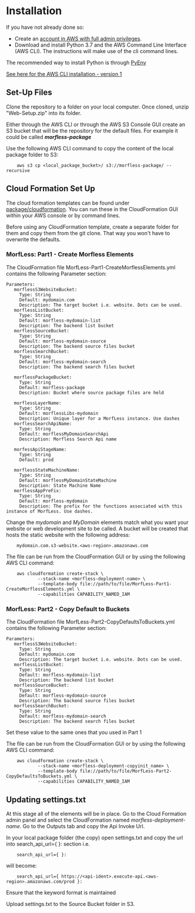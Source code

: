 # Installation

If you have not already done so:
- Create an [account in AWS with full admin privileges](https://docs.aws.amazon.com/translate/latest/dg/setting-up.html).
- Download and install Python 3.7 and the AWS Command Line Interface (AWS CLI). The instructions will make use of the cli command lines.

The recommended way to install Python is through [PyEnv](https://github.com/pyenv/pyenv#installation)

[See here for the AWS CLI installation - version 1](https://docs.aws.amazon.com/cli/latest/userguide/install-cliv1.html)

## Set-Up Files

Clone the repository to a folder on your local computer. Once cloned, unzip "Web-Setup.zip" into its folder. 

Either through the AWS CLI or through the AWS S3 Console GUI create an S3 bucket that will be the repository for the default files. For example it could be called ***morfless-package***

Use the following AWS CLI command to copy the content of the local package folder to S3:

        aws s3 cp <local_package_bucket>/ s3://morfless-package/ --recursive

## Cloud Formation Set Up

The cloud formation templates can be found under [package/cloudformation](https://github.com/MickyHCorbett/MorfLess/tree/master/package/cloudformation). You can run these in the CloudFormation GUI within your AWS console or by command lines. 

Before using any CloudFormation template, create a separate folder for them and copy them from the git clone. That way you won't have to overwrite the defaults.

### MorfLess: Part1 - Create Morfless Elements

The CloudFormation file MorfLess-Part1-CreateMorflessElements.yml contains the following Parameter section:

    Parameters:
       morflessS3WebsiteBucket:
         Type: String
         Default: mydomain.com
         Description: The target bucket i.e. website. Dots can be used.
       morflessListBucket:
         Type: String
         Default: morfless-mydomain-list
         Description: The backend list bucket
       morflessSourceBucket:
         Type: String
         Default: morfless-mydomain-source
         Description: The backend source files bucket
       morflessSearchBucket:
         Type: String
         Default: morfless-mydomain-search
         Description: The backend search files bucket   
         
       morflessPackageBucket:
         Type: String
         Default: morfless-package
         Description: Bucket where source package files are held 
         
       morflessLayerName:
         Type: String
         Default: morflessLibs-mydomain
         Description: Unique layer for a MorfLess instance. Use dashes 
       morflessSearchApiName:
         Type: String
         Default: morflessMyDomainSearchApi
         Description: Morfless Search Api name
         
       morfessApiStageName:
         Type: String
         Default: prod
         
       morflessStateMachineName:
         Type: String
         Default: morflessMyDomainStateMachine
         Description: State Machine Name 
       morflessAppPreFix:
         Type: String
         Default: morfless-mydomain
         Description: The prefix for the functions associated with this instance of MorfLess. Use dashes.

Change the _mydomain_ and _MyDomain_ elements match what you want your website or web development site to be called. A bucket will be created that hosts the static website with the following address: 

        mydomain.com.s3-website.<aws-region>.amazonaws.com

The file can be run from the CloudFormation GUI or by using the following AWS CLI command:

        aws cloudformation create-stack \
                --stack-name <morfless-deployment-name> \
                --template-body file://path/to/file/MorfLess-Part1-CreateMorflessElements.yml \
                --capabilities CAPABILITY_NAMED_IAM

### MorfLess: Part2 - Copy Default to Buckets

The CloudFormation file MorfLess-Part2-CopyDefaultsToBuckets.yml contains the following Parameter section:

    Parameters:
       morflessS3WebsiteBucket:
         Type: String
         Default: mydomain.com
         Description: The target bucket i.e. website. Dots can be used.
       morflessListBucket:
         Type: String
         Default: morfless-mydomain-list
         Description: The backend list bucket
       morflessSourceBucket:
         Type: String
         Default: morfless-mydomain-source
         Description: The backend source files bucket
       morflessSearchBucket:
         Type: String
         Default: morfless-mydomain-search
         Description: The backend search files bucket 

Set these value to the same ones that you used in Part 1

The file can be run from the CloudFormation GUI or by using the following AWS CLI command:

        aws cloudformation create-stack \
                --stack-name <morfless-deployment-copyinit_name> \
                --template-body file://path/to/file/MorfLess-Part2-CopyDefaultsToBuckets.yml \
                --capabilities CAPABILITY_NAMED_IAM
                
## Updating settings.txt

At this stage all of the elements will be in place. Go to the Cloud Formation admin panel and select the CloudFormation named _morfless-deployment-name_. Go to the Outputs tab and copy the Api Invoke Url. 

In your local package folder (the copy) open settings.txt and copy the url into search_api_url={ }: section i.e.

        search_api_url={ }:
        
will become:

        search_api_url={ https://<api-ident>.execute-api.<aws-region>.amazonaws.com/prod }:
        
Ensure that the keyword format is maintained

Upload settings.txt to the Source Bucket folder in S3.

##
